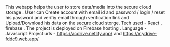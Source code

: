 This webapp helps the user to store data/media into the secure cloud storage . 
User can Create account with email id and password / login / reset his password and verifiy email through verification link and Upload/Download his data on the secure cloud storge.
Tech used - React , firebase  .
The project is deployed on Firebase hosting . 
Language - Javascript 
Project urls - https://acdrive.netlify.app/ and https://mydrive-fddc9.web.app/

